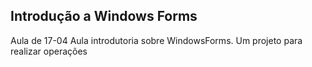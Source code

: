 ## Introdução a Windows Forms

Aula de 17-04
Aula introdutoria sobre WindowsForms. Um projeto para realizar operações
